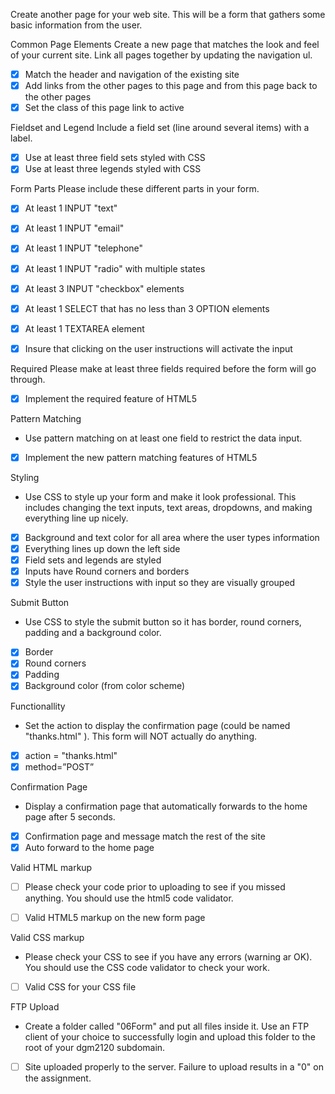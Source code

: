 Create another page for your web site. This will be a form that gathers some basic information from the user.

Common Page Elements
Create a new page that matches the look and feel of your current site. Link all pages together by updating the navigation ul.

- [x] Match the header and navigation of the existing site
- [x] Add links from the other pages to this page and from this page back to the other pages
- [x] Set the class of this page link to active

Fieldset and Legend
Include a field set (line around several items) with a label.
- [x] Use at least three field sets styled with CSS
- [x] Use at least three legends styled with CSS

Form Parts
Please include these different parts in your form.
- [x] At least 1 INPUT "text"
- [x] At least 1 INPUT "email"
- [x] At least 1 INPUT "telephone"
- [x] At least 1 INPUT "radio" with multiple states
- [x] At least 3 INPUT "checkbox" elements

- [x] At least 1 SELECT that has no less than 3 OPTION elements
- [x] At least 1 TEXTAREA element
- [x] Insure that clicking on the user instructions will activate the input

Required
Please make at least three fields required before the form will go through.
- [x] Implement the required feature of HTML5

Pattern Matching
- Use pattern matching on at least one field to restrict the data input.
- [x] Implement the new pattern matching features of HTML5

Styling
- Use CSS to style up your form and make it look professional. This includes changing the text inputs, text areas, dropdowns, and making everything line up nicely.

- [x] Background and text color for all area where the user types information
- [x] Everything lines up down the left side
- [x] Field sets and legends are styled
- [x] Inputs have Round corners and borders
- [x] Style the user instructions with input so they are visually grouped

Submit Button
- Use CSS to style the submit button so it has border, round corners, padding and a background color.

- [x] Border
- [x] Round corners
- [x] Padding
- [x] Background color (from color scheme)

Functionallity
- Set the action to display the confirmation page (could be named "thanks.html" ). This form will NOT actually do anything.

- [x] action = "thanks.html"
- [x] method=”POST”

Confirmation Page
- Display a confirmation page that automatically forwards to the home page after 5 seconds.

- [x] Confirmation page and message match the rest of the site
- [x] Auto forward to the home page

Valid HTML markup
- [ ] Please check your code prior to uploading to see if you missed anything. You should use the html5 code validator.

- [ ] Valid HTML5 markup on the new form page

Valid CSS markup
- Please check your CSS to see if you have any errors (warning ar OK). You should use the CSS code validator to check your work.

- [ ] Valid CSS for your CSS file

FTP Upload
- Create a folder called "06Form" and put all files inside it. Use an FTP client of your choice to successfully login and upload this folder to the root of your dgm2120 subdomain.

- [ ] Site uploaded properly to the server. Failure to upload results in a "0" on the assignment.